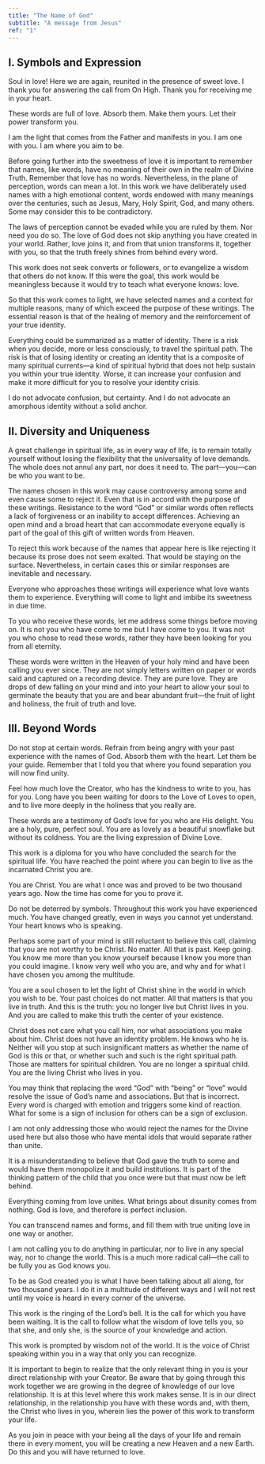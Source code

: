 ```yaml
---
title: "The Name of God"
subtitle: "A message from Jesus"
ref: "1"
---
```


## I. Symbols and Expression

Soul in love! Here we are again, reunited in the presence of sweet love. I
thank you for answering the call from On High. Thank you for receiving me in
your heart.

These words are full of love. Absorb them. Make them yours.  Let their power
transform you.

I am the light that comes from the Father and manifests in you. I am one with
you. I am where you aim to be.

Before going further into the sweetness of love it is important to remember
that names, like words, have no meaning of their own in the realm of Divine
Truth. Remember that love has no words. Nevertheless, in the plane of
perception, words can mean a lot. In this work we have deliberately used names
with a high emotional content, words endowed with many meanings over the
centuries, such as Jesus, Mary, Holy Spirit, God, and many others. Some may
consider this to be contradictory.

The laws of perception cannot be evaded while you are ruled by them. Nor need
you do so. The love of God does not skip anything you have created in your
world. Rather, love joins it, and from that union transforms it, together with
you, so that the truth freely shines from behind every word.

This work does not seek converts or followers, or to evangelize a wisdom that
others do not know. If this were the goal, this work would be meaningless
because it would try to teach what everyone knows: love.

So that this work comes to light, we have selected names and a context for
multiple reasons, many of which exceed the purpose of these writings. The
essential reason is that of the healing of memory and the reinforcement of your
true identity.

Everything could be summarized as a matter of identity. There is a risk when
you decide, more or less consciously, to travel the spiritual path. The risk is
that of losing identity or creating an identity that is a composite of many
spiritual currents—a kind of spiritual hybrid that does not help sustain you
within your true identity. Worse, it can increase your confusion and make it
more difficult for you to resolve your identity crisis.

I do not advocate confusion, but certainty. And I do not advocate an
amorphous identity without a solid anchor.

## II. Diversity and Uniqueness

A great challenge in spiritual life, as in every way of life, is to remain
totally yourself without losing the flexibility that the universality of love
demands.  The whole does not annul any part, nor does it need to. The
part—you—can be who you want to be.

The names chosen in this work may cause controversy among some and even cause
some to reject it. Even that is in accord with the purpose of these writings.
Resistance to the word “God” or similar words often reflects a lack of
forgiveness or an inability to accept differences. Achieving an open mind and a
broad heart that can accommodate everyone equally is part of the goal of this
gift of written words from Heaven.

To reject this work because of the names that appear here is like rejecting it
because its prose does not seem exalted. That would be staying on the surface.
Nevertheless, in certain cases this or similar responses are inevitable and
necessary.

Everyone who approaches these writings will experience what love wants them to
experience. Everything will come to light and imbibe its sweetness in due time.

To you who receive these words, let me address some things before moving on. It
is not you who have come to me but I have come to you. It was not you who chose
to read these words, rather they have been looking for you from all eternity.

These words were written in the Heaven of your holy mind and have been calling
you ever since. They are not simply letters written on paper or words said and
captured on a recording device. They are pure love. They are drops of dew
falling on your mind and into your heart to allow your soul to germinate the
beauty that you are and bear abundant fruit—the fruit of light and holiness,
the fruit of truth and love.

## III. Beyond Words

Do not stop at certain words. Refrain from being angry with your past
experience with the names of God. Absorb them with the heart. Let them be your
guide.  Remember that I told you that where you found separation you will now
find unity.

Feel how much love the Creator, who has the kindness to write to you, has for
you. Long have you been waiting for doors
to the Love of Loves to open, and to live more deeply in the holiness that you really are.

These words are a testimony of God’s love for you who are His delight. You are
a holy, pure, perfect soul. You are as lovely as a beautiful snowflake but
without its coldness. You are the living expression of Divine Love.

This work is a diploma for you who have concluded the search for the spiritual
life. You have reached the point where you can begin to live as the incarnated
Christ you are.

You are Christ. You are what I once was and proved to be two thousand years
ago. Now the time has come for you to prove it.

Do not be deterred by symbols. Throughout this work you have experienced much.
You have changed greatly, even in ways you cannot yet understand. Your heart
knows who is speaking.

Perhaps some part of your mind is still reluctant to believe this call,
claiming that you are not worthy to be Christ. No matter. All that is past.
Keep going. You know me more than you know yourself because I know you more
than you could imagine. I know very well who you are, and why and for what I
have chosen you among the multitude.

You are a soul chosen to let the light of Christ shine in the world in which
you wish to be. Your past choices do not matter. All that matters is that you
live in truth. And this is the truth: you no longer live but Christ lives in
you. And you are called to make this truth the center of your existence.

Christ does not care what you call him, nor what associations you make about
him. Christ does not have an identity problem. He knows who he is. Neither will
you stop at such insignificant matters as whether the name of God is this or
that, or whether such and such is the right spiritual path. Those are matters
for spiritual children. You are no longer a spiritual child. You are the living
Christ who lives in you.

You may think that replacing the word “God” with “being” or “love” would
resolve the issue of God’s name and associations. But that is incorrect. Every
word is charged with emotion and triggers some kind of reaction. What for some
is a sign of inclusion for others can be a sign of exclusion.

I am not only addressing those who would reject the names for the Divine used
here but also those who have mental idols that would separate rather than
unite.

It is a misunderstanding to believe that God gave the truth to some and would
have them monopolize it and build institutions. It is part of the thinking
pattern of the child that you once were but that must now be left behind.

Everything coming from love unites. What brings about disunity comes from
nothing. God is love, and therefore is perfect inclusion.

You can transcend names and forms, and fill them with true uniting love in one
way or another.

I am not calling you to do anything in particular, nor to live in any special
way, nor to change the world. This is a much more radical call—the call to be
fully you as God knows you.

To be as God created you is what I have been talking about all along, for two
thousand years. I do it in a multitude of different ways and I will not rest
until my voice is heard in every corner of the universe.

This work is the ringing of the Lord’s bell. It is the call for which you have
been waiting. It is the call to follow what the wisdom of love tells you, so
that she, and only she, is the source of your knowledge and action.

This work is prompted by wisdom not of the world. It is the voice of Christ
speaking within you in a way that only you can recognize.

It is important to begin to realize that the only relevant thing in you is your
direct relationship with your Creator. Be aware
that by going through this work together we are growing in the degree of knowledge of our love relationship. It is at this level where this work makes sense. It is in our direct relationship, in the relationship you have with these words and, with them, the Christ who lives in you, wherein lies the power of this work to transform your life.

As you join in peace with your being all the days of your life and remain there
in every moment, you will be creating a new Heaven and a new Earth. Do this and
you will have returned to love.

